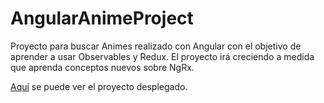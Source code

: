# AngularAnimeProject

Proyecto para buscar Animes realizado con Angular con el objetivo de aprender a usar Observables y Redux.
El proyecto irá creciendo a medida que aprenda conceptos nuevos sobre NgRx.

[Aquí](https://dawalberto.github.io/angular-anime-project-page/home) se puede ver el proyecto desplegado.
